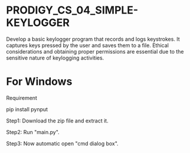 # PRODIGY_CS_04_SIMPLE-KEYLOGGER
Develop a basic keylogger program that records and logs keystrokes. It captures keys pressed by the user and saves them to a file. Ethical considerations and obtaining proper permissions are essential due to the sensitive nature of keylogging activities.


# For Windows
Requirement

pip install pynput

Step1: Download the zip file and extract it.

Step2: Run "main.py".

Step3: Now automatic open "cmd dialog box".
